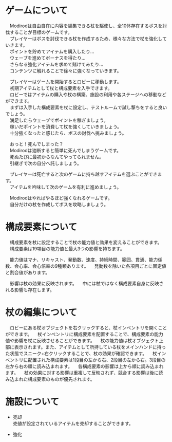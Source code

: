 # ゲームについて
　Modirodは自由自在に内容を編集できる杖を駆使し、全10体存在するボスを討伐することが目標のゲームです。  
　プレイヤーはボスを討伐できる杖を作成するため、様々な方法で杖を強化していきます。  
　ポイントを貯めてアイテムを購入したり...  
　ウェーブを進めてボーナスを得たり...  
　さらなる強化アイテムを求めて賭けてみたり...  
　コンテンツに触れることで徐々に強くなっていきます。  

　プレイヤーはゲームを開始するとロビーに移動します。  
　初期アイテムとして杖と構成要素を入手できます。  
　ロビーではアイテムの購入や杖の構築、施設の利用や各ステージへの移動などができます。  
　まずは入手した構成要素を杖に設定し、テストルームで試し撃ちをすると良いでしょう。  
　満足したらウェーブでポイントを稼ぎましょう。  
　稼いだポイントを消費して杖を強くしていきましょう。  
　十分強くなったと感じたら、ボスの討伐へ挑みましょう。  

　おっと！死んでしまった？  
　Modirodは油断すると簡単に死んでしまうゲームです。  
　死ぬたびに最初からなんてやってられません。  
　引継ぎで次の自分へ託しましょう。  

　プレイヤーは死亡すると次のゲームに持ち越すアイテムを選ぶことができます。  
　アイテムを吟味して次のゲームを有利に進めましょう。  

　Modirodはやればやるほど強くなれるゲームです。  
　自分だけの杖を作成してボスを攻略しましょう。  

# 構成要素について
　構成要素を杖に設定することで杖の能力値と効果を変えることができます。
　構成要素は19項目の能力値と最大3つの影響を持ちます。

　能力値はマナ、リキャスト、発動数、速度、持続時間、範囲、貫通、能力係数、会心率、会心倍率の9種類あります。
　発動数を除いた各項目ごとに固定値と割合値があります。

　影響は杖の効果に反映されます。
　中には杖ではなく構成要素自身に反映される影響も存在します。

# 杖の編集について
　ロビーにある杖オブジェクトを右クリックすると、杖インベントリを開くことができます。
　杖インベントリに構成要素を配置することで、構成要素の能力値や影響を杖に反映させることができます。
　杖の能力値は杖オブジェクト上部に表示されます。また、アイテムとして所持している杖をメインハンドに持った状態でスニーク+右クリックすることで、杖の効果が確認できます。
　杖インベントリに配置された構成要素は1段目の左から右、2段目の左から右。3段目の左から右の順に読み込まれます。
　各構成要素の影響は上から順に読み込まれます。
　杖の効果に対する影響は重複して反映されず、競合する影響は後に読み込まれた構成要素のものが優先されます。

# 施設について
* 売却  
売値が設定されているアイテムを売却することができます。

* 強化




